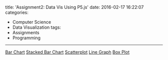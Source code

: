 title: 'Assignment2: Data Vis Using P5.js'
date: 2016-02-17 16:22:07
categories:
- Computer Science
- Data Visualization
tags:
- Assignments
- Programming
---

[Bar Chart](/assignments/assignment2/barchart.html)
[Stacked Bar Chart](/assignments/assignment2/stackedbarchart.html)
[Scatterplot](/assignments/assignment2/scatterplot.html)
[Line Graph](/assignments/assignment2/linegraph.html)
[Box Plot](/assignments/assignment2/barchart.html)
